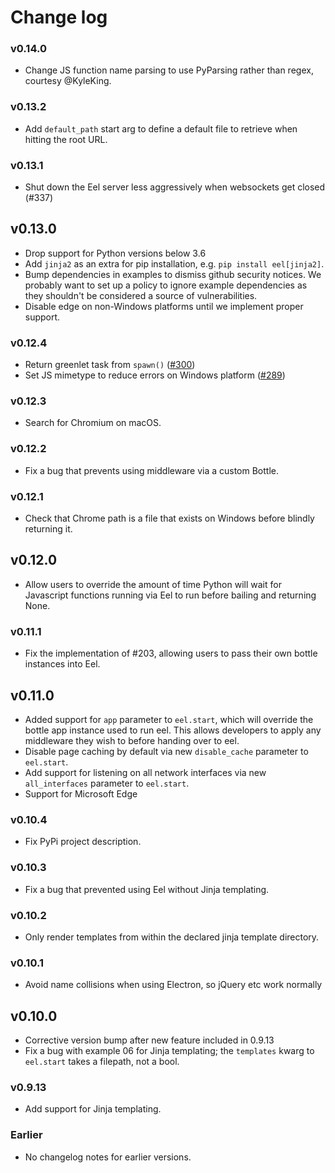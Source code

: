 # Change log

### v0.14.0
* Change JS function name parsing to use PyParsing rather than regex, courtesy @KyleKing.

### v0.13.2
* Add `default_path` start arg to define a default file to retrieve when hitting the root URL.

### v0.13.1
* Shut down the Eel server less aggressively when websockets get closed (#337)

## v0.13.0
* Drop support for Python versions below 3.6
* Add `jinja2` as an extra for pip installation, e.g. `pip install eel[jinja2]`.
* Bump dependencies in examples to dismiss github security notices. We probably want to set up a policy to ignore example dependencies as they shouldn't be considered a source of vulnerabilities.
* Disable edge on non-Windows platforms until we implement proper support.

### v0.12.4
* Return greenlet task from `spawn()` ([#300](https://github.com/samuelhwilliams/Eel/pull/300))
* Set JS mimetype to reduce errors on Windows platform ([#289](https://github.com/samuelhwilliams/Eel/pull/289))

### v0.12.3
* Search for Chromium on macOS.

### v0.12.2
* Fix a bug that prevents using middleware via a custom Bottle.

### v0.12.1
* Check that Chrome path is a file that exists on Windows before blindly returning it.

## v0.12.0
* Allow users to override the amount of time Python will wait for Javascript functions running via Eel to run before bailing and returning None.

### v0.11.1
* Fix the implementation of #203, allowing users to pass their own bottle instances into Eel.

## v0.11.0
* Added support for `app` parameter to `eel.start`, which will override the bottle app instance used to run eel. This
allows developers to apply any middleware they wish to before handing over to eel.
* Disable page caching by default via new `disable_cache` parameter to `eel.start`.
* Add support for listening on all network interfaces via new `all_interfaces` parameter to `eel.start`.
* Support for Microsoft Edge

### v0.10.4
* Fix PyPi project description.

### v0.10.3
* Fix a bug that prevented using Eel without Jinja templating.

### v0.10.2
* Only render templates from within the declared jinja template directory.

### v0.10.1
* Avoid name collisions when using Electron, so jQuery etc work normally

## v0.10.0
* Corrective version bump after new feature included in 0.9.13
* Fix a bug with example 06 for Jinja templating; the `templates` kwarg to `eel.start` takes a filepath, not a bool.

### v0.9.13
* Add support for Jinja templating.

### Earlier
* No changelog notes for earlier versions.
